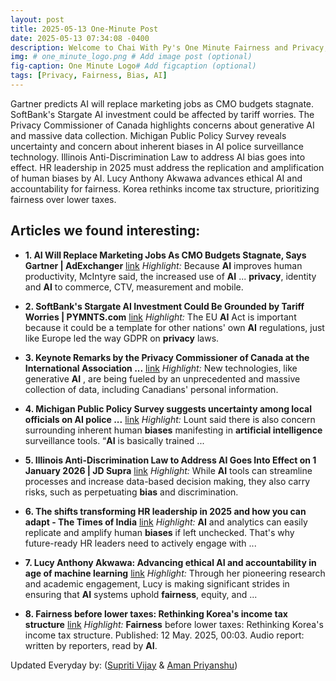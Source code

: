 ```yaml
---
layout: post
title: 2025-05-13 One-Minute Post
date: 2025-05-13 07:34:08 -0400
description: Welcome to Chai With Py's One Minute Fairness and Privacy, which aims to provide you the current happenings in the world of Fairness, Privacy, and AI.
img: # one_minute_logo.png # Add image post (optional)
fig-caption: One Minute Logo# Add figcaption (optional)
tags: [Privacy, Fairness, Bias, AI]
---
```


Gartner predicts AI will replace marketing jobs as CMO budgets stagnate. SoftBank's Stargate AI investment could be affected by tariff worries. The Privacy Commissioner of Canada highlights concerns about generative AI and massive data collection. Michigan Public Policy Survey reveals uncertainty and concern about inherent biases in AI police surveillance technology. Illinois Anti-Discrimination Law to address AI bias goes into effect. HR leadership in 2025 must address the replication and amplification of human biases by AI. Lucy Anthony Akwawa advances ethical AI and accountability for fairness. Korea rethinks income tax structure, prioritizing fairness over lower taxes.

## Articles we found interesting:

- **1. <b>AI</b> Will Replace Marketing Jobs As CMO Budgets Stagnate, Says Gartner | AdExchanger** [link](https://www.adexchanger.com/marketers/ai-will-replace-marketing-jobs-as-cmo-budgets-stagnate-says-gartner/)
_Highlight:_ Because <b>AI</b> improves human productivity, McIntyre said, the increased use of <b>AI</b> ... <b>privacy</b>, identity and <b>AI</b> to commerce, CTV, measurement and mobile.

- **2. SoftBank&#39;s Stargate <b>AI</b> Investment Could Be Grounded by Tariff Worries | PYMNTS.com** [link](https://www.pymnts.com/economy/2025/softbank-stargate-ai-investment-could-be-grounded-tariff-worries/)
_Highlight:_ The EU <b>AI</b> Act is important because it could be a template for other nations&#39; own <b>AI</b> regulations, just like Europe led the way GDPR on <b>privacy</b> laws.

- **3. Keynote Remarks by the <b>Privacy</b> Commissioner of Canada at the International Association ...** [link](https://www.priv.gc.ca/en/opc-news/speeches-and-statements/2025/sp-d_20250512/)
_Highlight:_ New technologies, like generative <b>AI</b> , are being fueled by an unprecedented and massive collection of data, including Canadians&#39; personal information.

- **4. Michigan Public Policy Survey suggests uncertainty among local officials on <b>AI</b> police ...** [link](https://www.michigandaily.com/news/research/michigan-public-policy-survey-reveals-uncertainty-among-local-officials-on-ai-police-surveillance-technology/)
_Highlight:_ Lount said there is also concern surrounding inherent human <b>biases</b> manifesting in <b>artificial intelligence</b> surveillance tools. “<b>AI</b> is basically trained&nbsp;...

- **5. Illinois Anti-Discrimination Law to Address <b>AI</b> Goes Into Effect on 1 January 2026 | JD Supra** [link](https://www.jdsupra.com/legalnews/illinois-anti-discrimination-law-to-3367364/)
_Highlight:_ While <b>AI</b> tools can streamline processes and increase data-based decision making, they also carry risks, such as perpetuating <b>bias</b> and discrimination.

- **6. The shifts transforming HR leadership in 2025 and how you can adapt - The Times of India** [link](https://timesofindia.indiatimes.com/spotlight/the-shifts-transforming-hr-leadership-in-2025-and-how-you-can-adapt/articleshow/121100049.cms)
_Highlight:_ <b>AI</b> and analytics can easily replicate and amplify human <b>biases</b> if left unchecked. That&#39;s why future-ready HR leaders need to actively engage with&nbsp;...

- **7. Lucy Anthony Akwawa: Advancing ethical <b>AI</b> and accountability in age of machine learning** [link](https://thenationonlineng.net/lucy-anthony-akwawa-advancing-ethical-ai-and-accountability-in-age-of-machine-learning/)
_Highlight:_ Through her pioneering research and academic engagement, Lucy is making significant strides in ensuring that <b>AI</b> systems uphold <b>fairness</b>, equity, and&nbsp;...

- **8. <b>Fairness</b> before lower taxes: Rethinking Korea&#39;s income tax structure** [link](https://koreajoongangdaily.joins.com/news/2025-05-12/opinion/columns/Fairness-before-lower-taxes-Rethinking-Koreas-income-tax-structure/2304552)
_Highlight:_ <b>Fairness</b> before lower taxes: Rethinking Korea&#39;s income tax structure. Published: 12 May. 2025, 00:03. Audio report: written by reporters, read by <b>AI</b>.


Updated Everyday by: (<a href="https://supritivijay.github.io/">Supriti Vijay</a> & <a href="https://amanpriyanshu.github.io/">Aman Priyanshu</a>)
